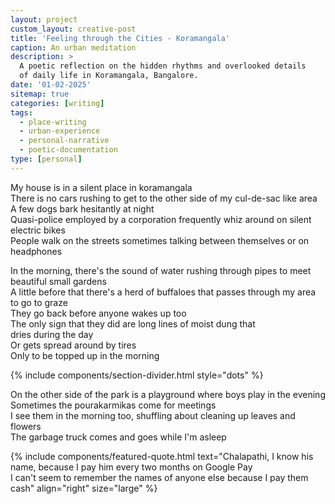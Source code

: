 ```yaml
---
layout: project
custom_layout: creative-post
title: 'Feeling through the Cities - Koramangala'
caption: An urban meditation
description: >
  A poetic reflection on the hidden rhythms and overlooked details 
  of daily life in Koramangala, Bangalore.
date: '01-02-2025'
sitemap: true
categories: [writing]
tags:
  - place-writing
  - urban-experience
  - personal-narrative
  - poetic-documentation
type: [personal]
---
```


My house is in a silent place in koramangala  
There is no cars rushing to get to the other side of my cul-de-sac like area  
A few dogs bark hesitantly at night  
Quasi-police employed by a corporation frequently whiz around on silent electric bikes  
People walk on the streets sometimes talking between themselves or on headphones  

In the morning, there's the sound of water rushing through pipes to meet beautiful small gardens  
A little before that there's a herd of buffaloes that passes through my area to go to graze  
They go back before anyone wakes up too  
The only sign that they did are long lines of moist dung that  
dries during the day  
Or gets spread around by tires  
Only to be topped up in the morning  

{% include components/section-divider.html style="dots" %}

On the other side of the park is a playground where boys play in the evening  
Sometimes the pourakarmikas come for meetings  
I see them in the morning too, shuffling about cleaning up leaves and flowers  
The garbage truck comes and goes while I'm asleep  

{% include components/featured-quote.html 
  text="Chalapathi, I know his name, because I pay him every two months on Google Pay  
I can't seem to remember the names of anyone else because I pay them cash"
  align="right"
  size="large"
%}
